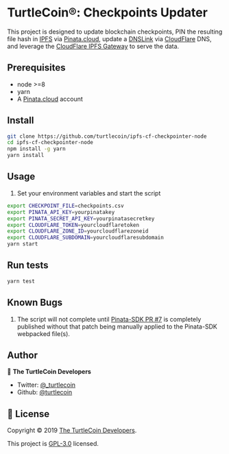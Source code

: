# TurtleCoin®: Checkpoints Updater

This project is designed to update blockchain checkpoints, PIN the resulting file hash in [IPFS](https://ipfs.io/) via [Pinata.cloud](https://pinata.cloud/), update a [DNSLink](https://docs.ipfs.io/guides/concepts/dnslink/) via [CloudFlare](https://www.cloudflare.com/) DNS, and leverage the [CloudFlare IPFS Gateway](https://cloudflare-ipfs.com) to serve the data.

## Prerequisites

- node >=8
- yarn
- A [Pinata.cloud](https://pinata.cloud/) account

## Install

```sh
git clone https://github.com/turtlecoin/ipfs-cf-checkpointer-node
cd ipfs-cf-checkpointer-node
npm install -g yarn
yarn install
```

## Usage

1) Set your environment variables and start the script

```bash
export CHECKPOINT_FILE=checkpoints.csv
export PINATA_API_KEY=yourpinatakey
export PINATA_SECRET_API_KEY=yourpinatasecretkey
export CLOUDFLARE_TOKEN=yourcloudflaretoken
export CLOUDFLARE_ZONE_ID=yourcloudflarezoneid
export CLOUDFLARE_SUBDOMAIN=yourcloudflaresubdomain
yarn start
```

## Run tests

```sh
yarn test
```

## Known Bugs

1) The script will not complete until [Pinata-SDK PR #7](https://github.com/PinataCloud/Pinata-SDK/pull/7) is completely published without that patch being manually applied to the Pinata-SDK webpacked file(s).

## Author

👤 **The TurtleCoin Developers**

* Twitter: [@_turtlecoin](https://twitter.com/_turtlecoin)
* Github: [@turtlecoin](https://github.com/turtlecoin)


## 📝 License

Copyright © 2019 [The TurtleCoin Developers](https://github.com/turtlecoin).

This project is [GPL-3.0](https://github.com/turtlecoin/ipfs-cf-checkpointer-node/blob/master/LICENSE) licensed.
